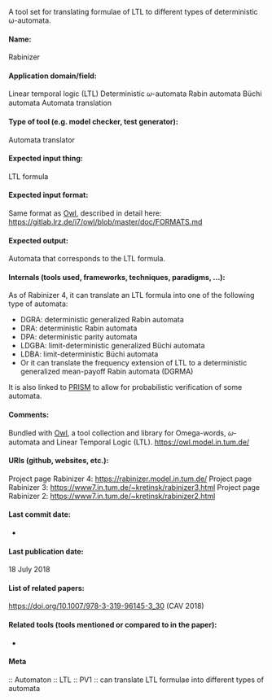 A tool set for translating formulae of LTL to different types of deterministic ω-automata.

#### Name:
Rabinizer

#### Application domain/field:
Linear temporal logic (LTL)
Deterministic 𝜔-automata
Rabin automata
Büchi automata
Automata translation

#### Type of tool (e.g. model checker, test generator):
Automata translator

#### Expected input thing:
LTL formula

#### Expected input format:
Same format as [Owl](Libraries/Owl.md), described in detail here: https://gitlab.lrz.de/i7/owl/blob/master/doc/FORMATS.md

#### Expected output:
Automata that corresponds to the LTL formula.

#### Internals (tools used, frameworks, techniques, paradigms, ...):
As of Rabinizer 4, it can translate an LTL formula into one of the following type of automata:
- DGRA: deterministic generalized Rabin automata
- DRA: deterministic Rabin automata
- DPA: deterministic parity automata
- LDGBA: limit-deterministic generalized Büchi automata
- LDBA: limit-deterministic Büchi automata
- Or it can translate the frequency extension of LTL to a deterministic generalized mean-payoff Rabin automata (DGRMA)

It is also linked to [PRISM](Checkers/PRISM.md) to allow for probabilistic verification of some automata.

#### Comments:
Bundled with [Owl](Libraries/Owl.md), a tool collection and library for Omega-words, 𝜔-automata and Linear Temporal Logic (LTL). https://owl.model.in.tum.de/

#### URIs (github, websites, etc.):
Project page Rabinizer 4: https://rabinizer.model.in.tum.de/
Project page Rabinizer 3: https://www7.in.tum.de/~kretinsk/rabinizer3.html
Project page Rabinizer 2: https://www7.in.tum.de/~kretinsk/rabinizer2.html

#### Last commit date:
-

#### Last publication date:
18 July 2018

#### List of related papers:
https://doi.org/10.1007/978-3-319-96145-3_30 (CAV 2018)

#### Related tools (tools mentioned or compared to in the paper):
-

#### Meta
:: Automaton
:: LTL
:: PV1 :: can translate LTL formulae into different types of automata